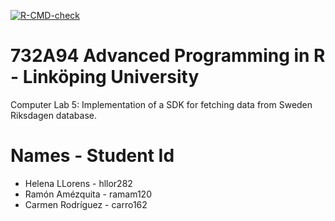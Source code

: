 <!-- badges: start -->
[![R-CMD-check](https://github.com/crmaedo/heleramcar5/actions/workflows/R-CMD-check.yaml/badge.svg)](https://github.com/crmaedo/heleramcar5/actions/workflows/R-CMD-check.yaml)
<!-- badges: end -->

# 732A94 Advanced Programming in R - Linköping University

Computer Lab 5: Implementation of a SDK for fetching data from Sweden Riksdagen database.

# Names - Student Id

* Helena LLorens - hllor282
* Ramón Amézquita - ramam120
* Carmen Rodríguez - carro162
